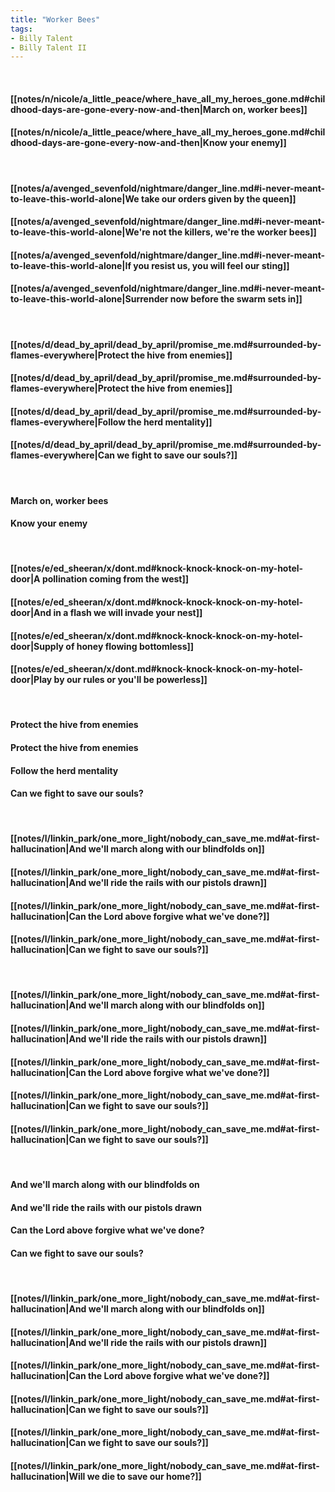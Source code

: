 ```yaml
---
title: "Worker Bees"
tags:
- Billy Talent
- Billy Talent II
---
```

&nbsp;
#### [[notes/n/nicole/a_little_peace/where_have_all_my_heroes_gone.md#childhood-days-are-gone-every-now-and-then|March on, worker bees]]
#### [[notes/n/nicole/a_little_peace/where_have_all_my_heroes_gone.md#childhood-days-are-gone-every-now-and-then|Know your enemy]]
&nbsp;
#### [[notes/a/avenged_sevenfold/nightmare/danger_line.md#i-never-meant-to-leave-this-world-alone|We take our orders given by the queen]]
#### [[notes/a/avenged_sevenfold/nightmare/danger_line.md#i-never-meant-to-leave-this-world-alone|We're not the killers, we're the worker bees]]
#### [[notes/a/avenged_sevenfold/nightmare/danger_line.md#i-never-meant-to-leave-this-world-alone|If you resist us, you will feel our sting]]
#### [[notes/a/avenged_sevenfold/nightmare/danger_line.md#i-never-meant-to-leave-this-world-alone|Surrender now before the swarm sets in]]
&nbsp;
#### [[notes/d/dead_by_april/dead_by_april/promise_me.md#surrounded-by-flames-everywhere|Protect the hive from enemies]]
#### [[notes/d/dead_by_april/dead_by_april/promise_me.md#surrounded-by-flames-everywhere|Protect the hive from enemies]]
#### [[notes/d/dead_by_april/dead_by_april/promise_me.md#surrounded-by-flames-everywhere|Follow the herd mentality]]
#### [[notes/d/dead_by_april/dead_by_april/promise_me.md#surrounded-by-flames-everywhere|Can we fight to save our souls?]]
&nbsp;
#### March on, worker bees
#### Know your enemy
&nbsp;
#### [[notes/e/ed_sheeran/x/dont.md#knock-knock-knock-on-my-hotel-door|A pollination coming from the west]]
#### [[notes/e/ed_sheeran/x/dont.md#knock-knock-knock-on-my-hotel-door|And in a flash we will invade your nest]]
#### [[notes/e/ed_sheeran/x/dont.md#knock-knock-knock-on-my-hotel-door|Supply of honey flowing bottomless]]
#### [[notes/e/ed_sheeran/x/dont.md#knock-knock-knock-on-my-hotel-door|Play by our rules or you'll be powerless]]
&nbsp;
#### Protect the hive from enemies
#### Protect the hive from enemies
#### Follow the herd mentality
#### Can we fight to save our souls?
&nbsp;
#### [[notes/l/linkin_park/one_more_light/nobody_can_save_me.md#at-first-hallucination|And we'll march along with our blindfolds on]]
#### [[notes/l/linkin_park/one_more_light/nobody_can_save_me.md#at-first-hallucination|And we'll ride the rails with our pistols drawn]]
#### [[notes/l/linkin_park/one_more_light/nobody_can_save_me.md#at-first-hallucination|Can the Lord above forgive what we've done?]]
#### [[notes/l/linkin_park/one_more_light/nobody_can_save_me.md#at-first-hallucination|Can we fight to save our souls?]]
&nbsp;
#### [[notes/l/linkin_park/one_more_light/nobody_can_save_me.md#at-first-hallucination|And we'll march along with our blindfolds on]]
#### [[notes/l/linkin_park/one_more_light/nobody_can_save_me.md#at-first-hallucination|And we'll ride the rails with our pistols drawn]]
#### [[notes/l/linkin_park/one_more_light/nobody_can_save_me.md#at-first-hallucination|Can the Lord above forgive what we've done?]]
#### [[notes/l/linkin_park/one_more_light/nobody_can_save_me.md#at-first-hallucination|Can we fight to save our souls?]]
#### [[notes/l/linkin_park/one_more_light/nobody_can_save_me.md#at-first-hallucination|Can we fight to save our souls?]]
&nbsp;
#### And we'll march along with our blindfolds on
#### And we'll ride the rails with our pistols drawn
#### Can the Lord above forgive what we've done?
#### Can we fight to save our souls?
&nbsp;
#### [[notes/l/linkin_park/one_more_light/nobody_can_save_me.md#at-first-hallucination|And we'll march along with our blindfolds on]]
#### [[notes/l/linkin_park/one_more_light/nobody_can_save_me.md#at-first-hallucination|And we'll ride the rails with our pistols drawn]]
#### [[notes/l/linkin_park/one_more_light/nobody_can_save_me.md#at-first-hallucination|Can the Lord above forgive what we've done?]]
#### [[notes/l/linkin_park/one_more_light/nobody_can_save_me.md#at-first-hallucination|Can we fight to save our souls?]]
#### [[notes/l/linkin_park/one_more_light/nobody_can_save_me.md#at-first-hallucination|Can we fight to save our souls?]]
#### [[notes/l/linkin_park/one_more_light/nobody_can_save_me.md#at-first-hallucination|Will we die to save our home?]]

